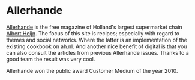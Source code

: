 <!--
  id: 2164
  slug: allerhande
  type: fortpolio
  excerpt: I was front-end ActionScript developer in the Fabrique/Lukkien/freelancers SCRUM team that developed the Allerhande website.
  categories: JavaScript, HTML/CSS, framework
  tags: scrum, JavaScript, ActionScript, Flash, scrum, PureMVC, i18n
  clients: Lukkien
  collaboration: Fabrique
  prizes: 
  thumbnail: allerhande01.jpg
  image: allerhande01.jpg
  images: allerhande21.jpg, allerhande31.jpg, allerhande41.jpg, allerhande51.jpg, allerhande61.jpg, allerhande71.jpg, allerhande01.jpg, allerhande11.jpg
  inCv: true
  inPortfolio: true
  dateFrom: 2010-01-01
  dateTo: 2010-05-01
-->

# Allerhande

[Allerhande](https://www.ah.nl/allerhande/) is the free magazine of Holland's largest supermarket chain [Albert Heijn](https://www.ah.nl/). The focus of this site is recipes; especially with regard to themes and social networks. Where the latter is an implementation of the existing cookbook on ah.nl. And another nice benefit of digital is that you can also consult the articles from previous Allerhande issues.
Thanks to a good team the result was very cool.

Allerhande won the public award Customer Medium of the year 2010.
